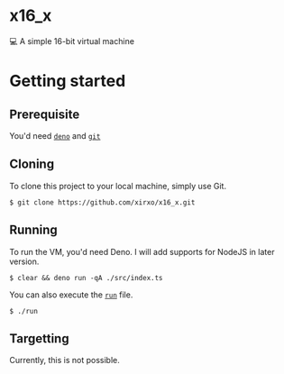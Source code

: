 # x16_x
💻 A simple 16-bit virtual machine

# Getting started
## Prerequisite
You'd need [`deno`](https://deno.land 'Deno') and [`git`](https://git-scm.org 'Git')

## Cloning
To clone this project to your local machine, simply use Git.
```
$ git clone https://github.com/xirxo/x16_x.git
```

## Running
To run the VM, you'd need Deno. I will add supports for NodeJS in later version.
```
$ clear && deno run -qA ./src/index.ts
```
You can also execute the [`run`](https://github.com/xirxo/x16_x/blob/main/run.sh) file.
```
$ ./run
```

## Targetting
Currently, this is not possible.